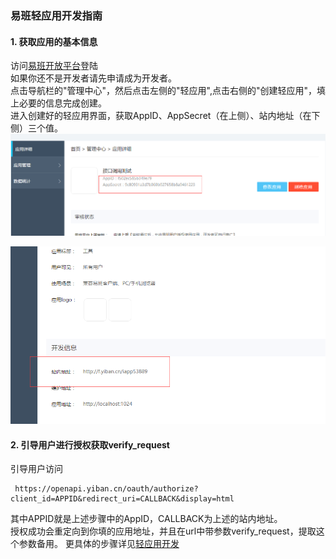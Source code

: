 ### 易班轻应用开发指南
  
#### 1. 获取应用的基本信息  
访问[易班开放平台](https://o.yiban.cn/)登陆  
如果你还不是开发者请先申请成为开发者。   
点击导航栏的"管理中心"，然后点击左侧的"轻应用",点击右侧的"创建轻应用"，填上必要的信息完成创建。  
进入创建好的轻应用界面，获取AppID、AppSecret（在上侧）、站内地址（在下侧）三个值。
![a](res/images/ybdev1.png)  

![a](res/images/ybdev2.png)

#### 2. 引导用户进行授权获取verify_request
引导用户访问   
     
```
 https://openapi.yiban.cn/oauth/authorize?client_id=APPID&redirect_uri=CALLBACK&display=html
```
其中APPID就是上述步骤中的AppID，CALLBACK为上述的站内地址。  
授权成功会重定向到你填的应用地址，并且在url中带参数verify_request，提取这个参数备用。
更具体的步骤详见[轻应用开发](https://o.yiban.cn/wiki/index.php?page=%E8%BD%BB%E5%BA%94%E7%94%A8%E5%BC%80%E5%8F%91%E6%8C%87%E5%8D%97)
    
